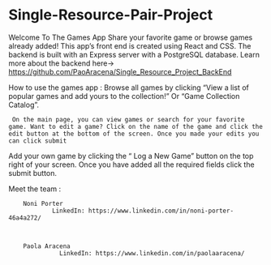 # Single-Resource-Pair-Project

 
Welcome To The Games App 
         Share your favorite game or browse games already added! 
           This app’s front end is created using React and CSS. The backend is built with an Express server with a PostgreSQL database.           Learn more about the backend here-> https://github.com/PaoAracena/Single_Resource_Project_BackEnd



How to use the games app :
    Browse all games by clicking “View a list of popular games and add yours to the collection!” Or “Game Collection Catalog”.
    
     On the main page, you can view games or search for your favorite game. Want to edit a game? Click on the name of the game and click the edit button at the bottom of the screen. Once you made your edits you can click submit

   Add your own game by clicking the “ Log a New Game” button on the top right of your screen. Once you have added all the required fields click the submit button.
 

Meet the team :


        Noni Porter 
                LinkedIn: https://www.linkedin.com/in/noni-porter-46a4a272/


                
        Paola Aracena 
                  LinkedIn: https://www.linkedin.com/in/paolaaracena/
   
